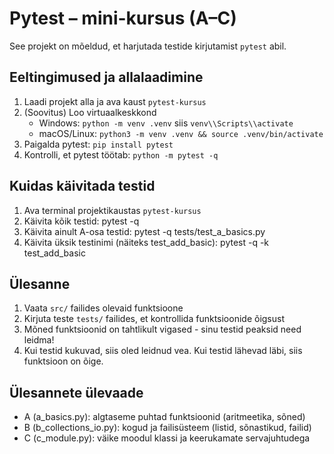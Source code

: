 # Pytest – mini-kursus (A–C)

See projekt on mõeldud, et harjutada testide kirjutamist `pytest` abil.

## Eeltingimused ja allalaadimine
1) Laadi projekt alla ja ava kaust `pytest-kursus`
2) (Soovitus) Loo virtuaalkeskkond
   - Windows: `python -m venv .venv` siis `venv\\Scripts\\activate`
   - macOS/Linux: `python3 -m venv .venv && source .venv/bin/activate`
3) Paigalda pytest: `pip install pytest`
4) Kontrolli, et pytest töötab: `python -m pytest -q`

## Kuidas käivitada testid
1) Ava terminal projektikaustas `pytest-kursus`
2) Käivita kõik testid:
   pytest -q
3) Käivita ainult A-osa testid:
   pytest -q tests/test_a_basics.py
4) Käivita üksik testinimi (näiteks test_add_basic):
   pytest -q -k test_add_basic

## Ülesanne
1) Vaata `src/` failides olevaid funktsioone
2) Kirjuta teste `tests/` failides, et kontrollida funktsioonide õigsust
3) Mõned funktsioonid on tahtlikult vigased - sinu testid peaksid need leidma!
4) Kui testid kukuvad, siis oled leidnud vea. Kui testid lähevad läbi, siis funktsioon on õige.

## Ülesannete ülevaade
- A (a_basics.py): algtaseme puhtad funktsioonid (aritmeetika, sõned)
- B (b_collections_io.py): kogud ja failisüsteem (listid, sõnastikud, failid)  
- C (c_module.py): väike moodul klassi ja keerukamate servajuhtudega

